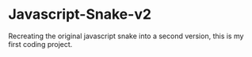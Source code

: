 # Javascript-Snake-v2
Recreating the original javascript snake into a second version, this is my first coding project.
